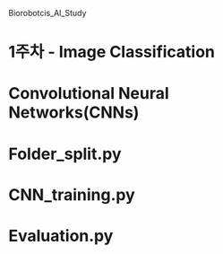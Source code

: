 Biorobotcis_AI_Study

# 1주차 - Image Classification

# Convolutional Neural Networks(CNNs)
# 
# Folder_split.py
# CNN_training.py
# Evaluation.py

